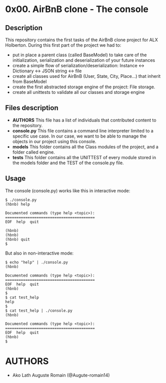 # 0x00. AirBnB clone - The console

## Description
This repository contains the first tasks of the AirBnB clone project for ALX Holberton.
During this first part of the project we had to:
* put in place a parent class (called BaseModel) to take care of the initialization, serialization and deserialization of your future instances
* create a simple flow of serialization/deserialization: Instance <-> Dictionary <-> JSON string <-> file
* create all classes used for AirBnB (User, State, City, Place…) that inherit from BaseModel
* create the first abstracted storage engine of the project: File storage.
* create all unittests to validate all our classes and storage engine

## Files description
* **AUTHORS** This file has a list of individuals that contributed content to the repository.
* **console.py** This file contains a command line interpreter limited to a specific use case. In our case, we want to be able to manage the objects in our project using this console.
* **models** This folder contains all the Class modules of the project, and a folder called engine.
* **tests** This folder contains all the UNITTEST of every module stored in the models folder and the TEST of the console.py file.

## Usage
The console (console.py) works like this in interactive mode:
```
$ ./console.py
(hbnb) help

Documented commands (type help <topic>):
========================================
EOF  help  quit

(hbnb) 
(hbnb) 
(hbnb) quit
$
```
But also in non-interactive mode:
```
$ echo "help" | ./console.py
(hbnb)

Documented commands (type help <topic>):
========================================
EOF  help  quit
(hbnb) 
$
$ cat test_help
help
$
$ cat test_help | ./console.py
(hbnb)

Documented commands (type help <topic>):
========================================
EOF  help  quit
(hbnb) 
$
```

# AUTHORS
* Ako Lath Auguste Romain (@Augute-romain14)
